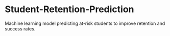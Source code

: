 # Student-Retention-Prediction
Machine learning model predicting at-risk students to improve retention and success rates.
